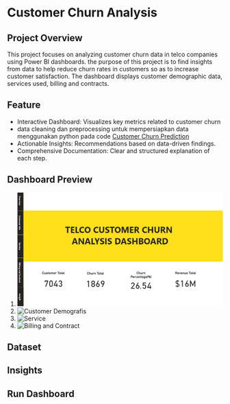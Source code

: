 # Customer Churn Analysis

## Project Overview
This project focuses on analyzing customer churn data in telco companies using Power BI dashboards. the purpose of this project is to find insights from data to help reduce churn rates in customers so as to increase customer satisfaction. The dashboard displays customer demographic data, services used, billing and contracts.

## Feature 
* Interactive Dashboard: Visualizes key metrics related to customer churn
* data cleaning dan preprocessing untuk mempersiapkan data menggunakan python pada code [Customer Churn Prediction](https://github.com/Smjfirna/Customer-churn-prediction/blob/main/Notebook.py)
* Actionable Insights: Recommendations based on data-driven findings.
* Comprehensive Documentation: Clear and structured explanation of each step.

## Dashboard Preview
1. ![Overview](dashboard/overview.png)
2. ![Customer Demografis]()
3. ![Service]()
4. ![Billing and Contract]()

## Dataset

## Insights

## Run Dashboard
